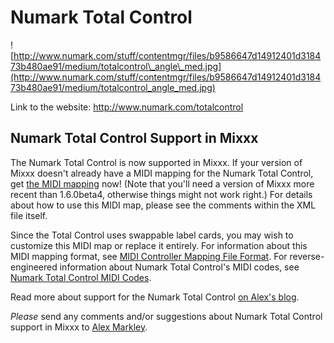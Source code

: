 # Numark Total Control

![http://www.numark.com/stuff/contentmgr/files/b9586647d14912401d318473b480ae91/medium/totalcontrol\_angle\_med.jpg](http://www.numark.com/stuff/contentmgr/files/b9586647d14912401d318473b480ae91/medium/totalcontrol_angle_med.jpg)

Link to the website: <http://www.numark.com/totalcontrol>

## Numark Total Control Support in Mixxx

The Numark Total Control is now supported in Mixxx. If your version of
Mixxx doesn't already have a MIDI mapping for the Numark Total Control,
get [the MIDI
mapping](http://alexmarkley.com/code/mixxx/midi/Numark%20Total%20Control.midi.xml)
now\! (Note that you'll need a version of Mixxx more recent than
1.6.0beta4, otherwise things might not work right.) For details about
how to use this MIDI map, please see the comments within the XML file
itself.

Since the Total Control uses swappable label cards, you may wish to
customize this MIDI map or replace it entirely. For information about
this MIDI mapping format, see [MIDI Controller Mapping File
Format](MIDI%20Controller%20Mapping%20File%20Format). For
reverse-engineered information about Numark Total Control's MIDI codes,
see [Numark Total Control MIDI
Codes](Numark%20Total%20Control%20MIDI%20Codes).

Read more about support for the Numark Total Control [on Alex's
blog](http://malexmedia.net/blog/malex/2008/07/29/numark_total_control_support_in_mixxx_dj_software).

*Please* send any comments and/or suggestions about Numark Total Control
support in Mixxx to [Alex Markley](http://alexmarkley.com/contact).
